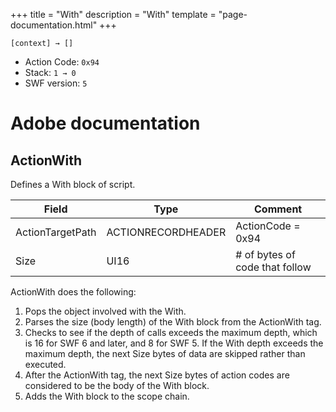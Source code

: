 +++
title = "With"
description = "With"
template = "page-documentation.html"
+++

```
[context] → []
```

- Action Code: `0x94`
- Stack: `1 → 0`
- SWF version: `5`

# Adobe documentation

## ActionWith

Defines a With block of script.

| Field             | Type               | Comment                        |
|-------------------|--------------------|--------------------------------|
| ActionTargetPath  | ACTIONRECORDHEADER | ActionCode = 0x94              |
| Size              | UI16               | # of bytes of code that follow |

ActionWith does the following:
1. Pops the object involved with the With.
2. Parses the size (body length) of the With block from the ActionWith tag.
3. Checks to see if the depth of calls exceeds the maximum depth, which is 16 for SWF 6 and later, and 8
   for SWF 5. If the With depth exceeds the maximum depth, the next Size bytes of data are skipped rather
   than executed.
4. After the ActionWith tag, the next Size bytes of action codes are considered to be the body of the With
   block.
5. Adds the With block to the scope chain.
